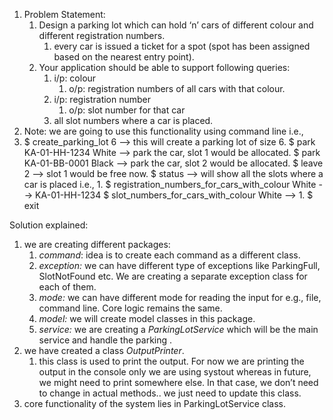 1. Problem Statement:
    1. Design a parking lot which can hold ‘n’ cars of different colour and different registration numbers.
        1. every car is issued a ticket for a spot (spot has been assigned based on the nearest entry point).
    2. Your application should be able to support following queries:
        1. i/p: colour
            1. o/p: registration numbers of all cars with that colour.
        2. i/p: registration number
            1. o/p: slot number for that car
        3. all slot numbers where a car is placed.
2. Note: we are going to use this functionality using command line i.e.,
3. $ create_parking_lot 6  --> this will create a parking lot of size 6.
   $ park KA-01-HH-1234 White --> park the car, slot 1 would be allocated.
   $ park KA-01-BB-0001 Black --> park the car, slot 2 would be allocated.
   $ leave 2 --> slot 1 would be free now.
   $ status --> will show all the slots where a car is placed i.e., 1.
   $ registration_numbers_for_cars_with_colour White --> KA-01-HH-1234
   $ slot_numbers_for_cars_with_colour White --> 1.
   $ exit

Solution explained:

1. we are creating different packages:
    1. *command*: idea is to create each command as a different class.
    2. *exception:* we can have different type of exceptions like ParkingFull, SlotNotFound etc. We are creating a separate exception class for each of them.
    3. *mode:* we can have different mode for reading the input for e.g., file, command line. Core logic remains the same.
    4. *model:* we will create model classes in this package.
    5. *service:* we are creating a *ParkingLotService* which will be the main service and handle the parking .
2. we have created a class *OutputPrinter*.
    1. this class is used to print the output. For now we are printing the output in the console only we are using systout whereas in future, we might need to print somewhere else. In that case, we don’t need to change in actual methods.. we just need to update this class.
3. core functionality of the system lies in ParkingLotService class.
